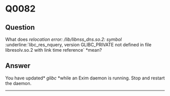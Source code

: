 Q0082
=====

Question
--------

What does *relocation error: /lib/libnss\_dns.so.2: symbol*
:underline:\`libc\_res\_nquery, version GLIBC\_PRIVATE not defined in
file libresolv.so.2 with link time reference\` \*mean?

Answer
------

You have updated\* *glibc* \*while an Exim daemon is running. Stop and
restart the daemon.

* * * * *
